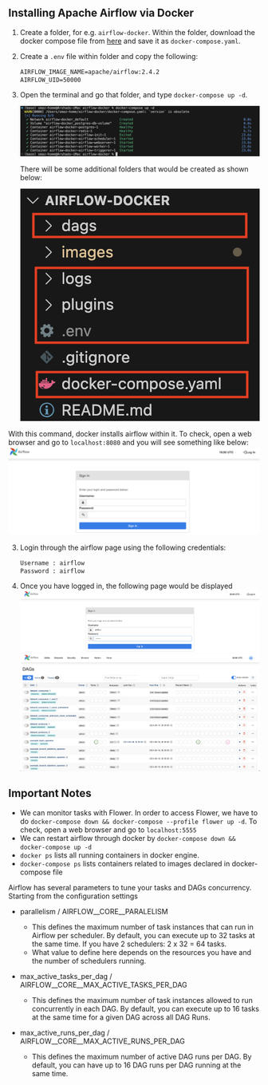 Installing Apache Airflow via Docker
------------------------------------
1. Create a folder, for e.g. `airflow-docker`. Within the folder, download the docker compose file from [here](https://airflow.apache.org/docs/apache-airflow/2.5.1/docker-compose.yaml) and save it as `docker-compose.yaml`.

2. Create a `.env` file within folder and copy the following:

	~~~
	AIRFLOW_IMAGE_NAME=apache/airflow:2.4.2
	AIRFLOW_UID=50000
	~~~

2. Open the terminal and go that folder, and type `docker-compose up -d`.

    ![alt text](images/docker-airflow.png "Installing airflow through docker")

	There will be some additional folders that would be created as shown below:

	![alt text](images/docker-airflow2.png "Airflow through docker")


With this command, docker installs airflow within it. To check, open a web browser and go to `localhost:8080` and you will see something like below:
![alt text](images/airflow-login.png "Airflow login page")

3. Login through the airflow page using the following credentials:
	~~~
	Username : airflow
	Password : airflow
	~~~

4. Once you have logged in, the following page would be displayed
![alt text](images/airflow-login2.png "Airflow login page")
![alt text](images/airflow-login3.png "Airflow login page")


Important Notes
---------------

+ We can monitor tasks with Flower. In order to access Flower, we have to do `docker-compose down && docker-compose --profile flower up -d`. To check, open a web browser and go to `localhost:5555`
+ We can restart airflow through docker by `docker-compose down && docker-compose up -d`
+ `docker ps` lists all running containers in docker engine. 
+ `docker-compose ps` lists containers related to images declared in docker-compose file 

Airflow has several parameters to tune your tasks and DAGs concurrency. Starting from the configuration settings

+ parallelism / AIRFLOW__CORE__PARALELISM
	- This defines the maximum number of task instances that can run in Airflow per scheduler. By default, you can execute up to 32 tasks at the same time. If you have 2 schedulers: 2 x 32 = 64 tasks.
	- What value to define here depends on the resources you have and the number of schedulers running.

+ max_active_tasks_per_dag / AIRFLOW__CORE__MAX_ACTIVE_TASKS_PER_DAG
	- This defines the maximum number of task instances allowed to run concurrently in each DAG. By default, you can execute up to 16 tasks at the same time for a given DAG across all DAG Runs.

+ max_active_runs_per_dag / AIRFLOW__CORE__MAX_ACTIVE_RUNS_PER_DAG
	- This defines the maximum number of active DAG runs per DAG. By default, you can have up to 16 DAG runs per DAG running at the same time.